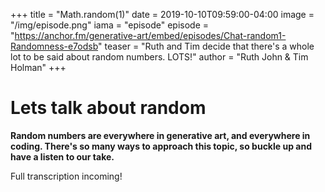 +++
title = "Math.random(1)"
date = 2019-10-10T09:59:00-04:00
image = "/img/episode.png"
iama = "episode"
episode = "https://anchor.fm/generative-art/embed/episodes/Chat-random1-Randomness-e7odsb"
teaser = "Ruth and Tim decide that there's a whole lot to be said about random numbers. LOTS!"
author = "Ruth John & Tim Holman"
+++

# Lets talk about random

**Random numbers are everywhere in generative art, and everywhere in coding. There's so many ways to approach this topic, so buckle up and have a listen to our take.**

Full transcription incoming!


